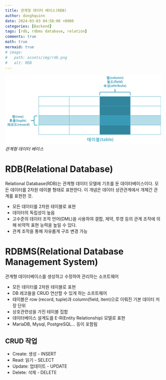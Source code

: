 ```yaml
---
title: 관계형 데이터 베이스(RDB)
author: donghquinn
date: 2024-03-03 04:50:00 +0900
categories: [Backend]
tags: [rdb, rdbms database, relation]
comments: true
math: true
mermaid: true
# image:
#   path: assets/img/rdb.png
#   alt: RDB
---
```


<img src="assets/img/rdb.png" />
<em> 관계형 데이터 베이스 </em>

# RDB(Relational Database)

Relational Database(RDB)는 관계형 데이터 모델에 기초를 둔 데이터베이스이다. 모든 데이터를 2차원 테이블 형태로 표현한다. 이 개념은 데이터 상관관계에서 개체간 관계를 표현한 것.

- 모든 데이터를 2차원 테이블로 표현
- 데이터의 독립성이 높음
- 고수준의 데이터 조작 언어(DML)을 사용하여 결합, 제약, 투영 등의 관계 조작에 의해 비약적 표현 능력을 높일 수 있다.
- 관계 조작을 통해 자유롭게 구조 변경 가능

# RDBMS(Relational Database Management System)

관계형 데이터베이스를 생성하고 수정하여 관리하는 소프트웨어

- 모든 데이터를 2차원 테이블로 표현
- DB 레코들을 CRUD 연산할 수 있게 하는 소프트웨어
- 테이블은 row (record, tuple)과 column(field, item)으로 이뤄진 기본 데이터 저장 단위
- 상호관련성을 가진 테이블 집합
- 데이터베이스 설계도를 E-R(Entity Relationship) 모델로 표현
- MariaDB, Mysql, PostgreSQL... 등이 포함됨

## CRUD 작업

- Create: 생성 - INSERT
- Read: 읽기 - SELECT
- Update: 업데이트 - UPDATE
- Delete: 삭제 - DELETE
